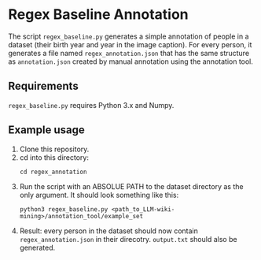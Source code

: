 # Regex Baseline Annotation
The script `regex_baseline.py` generates a simple annotation of people in a dataset (their birth year and year in the image caption). For every person, it generates a file named `regex_annotation.json` that has the same structure as `annotation.json` created by manual annotation using the annotation tool.

## Requirements
`regex_baseline.py` requires Python 3.x and Numpy.

## Example usage
1) Clone this repository.
2) cd into this directory:
    ```
    cd regex_annotation
    ```
3) Run the script with an ABSOLUE PATH to the dataset directory as the only argument. It should look something like this:
    ```
    python3 regex_baseline.py <path_to_LLM-wiki-mining>/annotation_tool/example_set
    ```
4) Result: every person in the dataset should now contain `regex_annotation.json` in their direcotry. `output.txt` should also be generated.
    